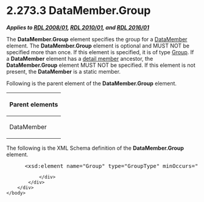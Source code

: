 <html dir="LTR" xmlns:mshelp="http://msdn.microsoft.com/mshelp" xmlns:ddue="http://ddue.schemas.microsoft.com/authoring/2003/5" xmlns:xlink="http://www.w3.org/1999/xlink" xmlns:tool="http://www.microsoft.com/tooltip">
    <head>
        <meta http-equiv="Content-Type" content="text/html; CHARSET=utf-8"></meta>
        <meta name="save" content="history"></meta>
        <title>2.273.3 DataMember.Group</title>
        <xml>
            <mshelp:toctitle title="2.273.3 DataMember.Group"></mshelp:toctitle>
            <mshelp:rltitle title="[MS-RDL]: DataMember.Group"></mshelp:rltitle>
            <mshelp:keyword index="A" term="34f82ef1-f171-4004-bec3-4c266f4d59b6"></mshelp:keyword>
            <mshelp:attr name="DCSext.ContentType" value="open specification"></mshelp:attr>
            <mshelp:attr name="AssetID" value="34f82ef1-f171-4004-bec3-4c266f4d59b6"></mshelp:attr>
            <mshelp:attr name="TopicType" value="kbRef"></mshelp:attr>
            <mshelp:attr name="DCSext.Title" value="[MS-RDL]: DataMember.Group" />
        </xml>
    </head>
    <body>
        <div id="header">
            <h1 class="heading">2.273.3 DataMember.Group</h1>
        </div>
        <div id="mainSection">
            <div id="mainBody">
                <div id="allHistory" class="saveHistory"></div>
                <div id="sectionSection0" class="section" name="collapseableSection">
                    

<p><b><i>Applies to </i></b><a href="1e855f94-4617-47e4-b89e-0856c6cb420f.html"><b><i>RDL 2008/01</i></b></a><b><i>,
</i></b><a href="3428e690-a348-4ec7-8a6a-8efb42d2cdee.html"><b><i>RDL 2010/01</i></b></a><b><i>,
and </i></b><a href="52ce3983-2bfc-4e72-9359-42aaf5fe4509.html"><b><i>RDL 2016/01</i></b></a></p>

<p>The <b>DataMember.Group</b> element specifies the group for
a <a href="f2f4d9bc-64dc-47dd-9515-c3f4e610af44.html">DataMember</a> element.
The <b>DataMember.Group</b> element is optional and MUST NOT be specified more
than once. If this element is specified, it is of type <a href="dbfff811-1be7-4e8b-a5d2-6cc522317fbe.html">Group</a>. If a <b>DataMember</b>
element has a <a href="b2482b3f-74ab-4ca8-a9e5-c07955011743.html#gt_04fb8f6f-6296-42dd-adc9-888dbf309413">detail member</a>
ancestor, the <b>DataMember.Group</b> element MUST NOT be specified. If this
element is not present, the <b>DataMember</b> is a static member.</p>

<p>Following is the parent element of the <b>DataMember.Group</b>
element.</p>

<table>
 <thead>
  <tr>
   <th>
   <p>Parent elements</p>
   </th>
  </tr>
 </thead>
 <tr>
  <td>
  <p>DataMember </p>
  </td>
 </tr>
</table>

<p>The following is the XML Schema definition of the <b>DataMember.Group</b>
element.           </p>

<dl>
<dd>
<div><pre> &lt;xsd:element name=&quot;Group&quot; type=&quot;GroupType&quot; minOccurs=&quot;0&quot; /&gt;
</pre></div>
</dd></dl>


                </div>
            </div>
        </div>
    </body>
</html>